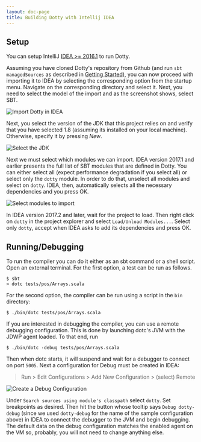 ```yaml
---
layout: doc-page
title: Building Dotty with Intellij IDEA
---
```


Setup
-----

You can setup IntelliJ [IDEA >= 2016.1](https://www.jetbrains.com/idea/nextversion) to run Dotty.

Assuming you have cloned Dotty's repository from Github (and run `sbt managedSources` as described in [Getting Started](getting-started.md)),
you can now proceed with importing it to IDEA by selecting the
corresponding option from the startup menu. Navigate on the corresponding directory and select it. Next, you need
to select the model of the import and as the screenshot shows, select SBT.

![](https://dotty-china.oss-cn-beijing.aliyuncs.com/images/idea/idea-import.png "Import Dotty in IDEA")

Next, you select the version of the JDK that this project relies on and verify that you have selected 1.8 (assuming
its installed on your local machine). Otherwise, specify it by pressing *New*.

![](https://dotty-china.oss-cn-beijing.aliyuncs.com/images/idea/idea-sdk.png "Select the JDK")

Next we must select which modules we can import. IDEA version 2017.1 and earlier presents the full list of SBT modules
that are defined in Dotty. You can either select all (expect performance degradation if you select all) or
select only the `dotty` module. In order to do that, unselect all modules and select on `dotty`. IDEA, then, automatically
selects all the necessary dependencies and you press OK.

![](https://dotty-china.oss-cn-beijing.aliyuncs.com/images/idea/idea-sbt.png "Select modules to import")

In IDEA version 2017.2 and later, wait for the project to load. Then right click on `dotty` in the project explorer
and select `Load/Unload Modules...`. Select only `dotty`, accept when IDEA asks to add its dependencies and press OK.

Running/Debugging
-------

To run the compiler you can do it either as an sbt command or a shell script. Open an external terminal.
For the first option, a test can be run as follows.

```shell
$ sbt
> dotc tests/pos/Arrays.scala
```
For the second option, the compiler can be run using a script in the `bin` directory:

```shell
$ ./bin/dotc tests/pos/Arrays.scala
```

If you are interested in debugging the compiler, you can use a remote debugging configuration.
This is done by launching dotc's JVM with the JDWP agent loaded. To that end, run
```shell
$ ./bin/dotc -debug tests/pos/Arrays.scala
```
Then when dotc starts, it will suspend and wait for a debugger to connect on port `5005`.
Next a configuration for Debug must be created in IDEA: 

> Run > Edit Configurations > Add New Configuration > (select) Remote

![](https://dotty-china.oss-cn-beijing.aliyuncs.com/images/idea/idea-debug.png "Create a Debug Configuration")

Under `Search sources using module's classpath` select `dotty`. Set breakpoints as desired.
Then hit the button whose tooltip says `Debug dotty-debug` (since we used `dotty-debug` for the name of
the sample configuration above) in IDEA to connect the debugger to the JVM and begin debugging. The default data on the debug configuration matches the enabled agent on the VM so, probably,
 you will not need to change anything else.
 
